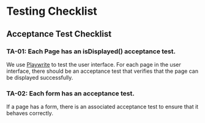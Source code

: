 # Testing Checklist

## Acceptance Test Checklist

### TA-01: Each Page has an isDisplayed() acceptance test.

We use [Playwrite](https://playwright.dev/) to test the user interface. For each page in the user interface, there should be an acceptance test that verifies that the page can be displayed successfully.

### TA-02: Each form has an acceptance test.

If a page has a form, there is an associated acceptance test to ensure that it behaves correctly.





